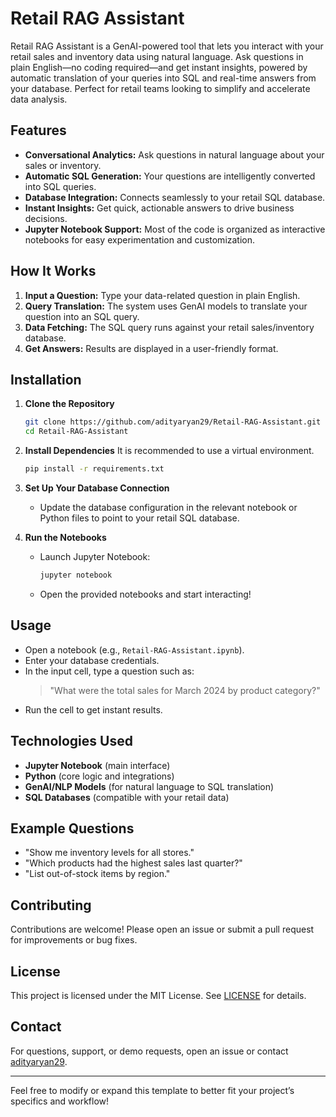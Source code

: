 # Retail RAG Assistant

Retail RAG Assistant is a GenAI-powered tool that lets you interact with your retail sales and inventory data using natural language. Ask questions in plain English—no coding required—and get instant insights, powered by automatic translation of your queries into SQL and real-time answers from your database. Perfect for retail teams looking to simplify and accelerate data analysis.

## Features

- **Conversational Analytics:** Ask questions in natural language about your sales or inventory.
- **Automatic SQL Generation:** Your questions are intelligently converted into SQL queries.
- **Database Integration:** Connects seamlessly to your retail SQL database.
- **Instant Insights:** Get quick, actionable answers to drive business decisions.
- **Jupyter Notebook Support:** Most of the code is organized as interactive notebooks for easy experimentation and customization.

## How It Works

1. **Input a Question:** Type your data-related question in plain English.
2. **Query Translation:** The system uses GenAI models to translate your question into an SQL query.
3. **Data Fetching:** The SQL query runs against your retail sales/inventory database.
4. **Get Answers:** Results are displayed in a user-friendly format.

## Installation

1. **Clone the Repository**
   ```bash
   git clone https://github.com/adityaryan29/Retail-RAG-Assistant.git
   cd Retail-RAG-Assistant
   ```

2. **Install Dependencies**
   It is recommended to use a virtual environment.
   ```bash
   pip install -r requirements.txt
   ```

3. **Set Up Your Database Connection**
   - Update the database configuration in the relevant notebook or Python files to point to your retail SQL database.

4. **Run the Notebooks**
   - Launch Jupyter Notebook:
     ```bash
     jupyter notebook
     ```
   - Open the provided notebooks and start interacting!

## Usage

- Open a notebook (e.g., `Retail-RAG-Assistant.ipynb`).
- Enter your database credentials.
- In the input cell, type a question such as:
  > "What were the total sales for March 2024 by product category?"
- Run the cell to get instant results.

## Technologies Used

- **Jupyter Notebook** (main interface)
- **Python** (core logic and integrations)
- **GenAI/NLP Models** (for natural language to SQL translation)
- **SQL Databases** (compatible with your retail data)

## Example Questions

- "Show me inventory levels for all stores."
- "Which products had the highest sales last quarter?"
- "List out-of-stock items by region."

## Contributing

Contributions are welcome! Please open an issue or submit a pull request for improvements or bug fixes.

## License

This project is licensed under the MIT License. See [LICENSE](LICENSE) for details.

## Contact

For questions, support, or demo requests, open an issue or contact [adityaryan29](https://github.com/adityaryan29).

---

Feel free to modify or expand this template to better fit your project’s specifics and workflow!
